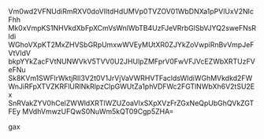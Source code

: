 Vm0wd2VFNUdiRmRXV0doVlltdHdUMVp0TVZOV01WbDNXa1pPVlUxV2NIcFhh
Mk0xVmpKS1NHVkdXbFpXCmVsWnlWbTB4UzFJeVRrbGlSbVJYQ2sweFNsRldi
WGhoVXpKT2MxZHVSbGRpUmxwWVEyMUtXR0ZJYkZoVwpiRnBvVmpJeFVtVldV
bkpYYkZacFVtNUNWVkV5TVV0U2JHUlpZMFprV0FwVFJVcEZWbXRTUzFVeFNu
Sk8KVm1SWFlrWktjRll3V2t0V1JrVjVaVWRHVTFacldsWldiWGhMVkdkd2FW
WnJiRFpXTVZKRFlURlNkRlpzClpGWUtZa1phVDFWc2FGTlNWbXh6V2tSU2Ex
SnRVakZYV0hCelZWWldXRTlWZUZoaVIxSXpXVzFrZGxNeQpUbGhQVkZGTFEy
MVdhVmwzUFQwS0NuWm5kQT09Cgp5ZHA=

gax